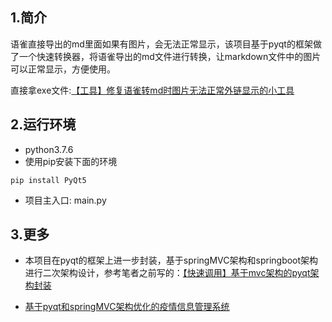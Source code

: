## 1.简介

语雀直接导出的md里面如果有图片，会无法正常显示，该项目基于pyqt的框架做了一个快速转换器，将语雀导出的md文件进行转换，让markdown文件中的图片可以正常显示，方便使用。



直接拿exe文件:[【工具】修复语雀转md时图片无法正常外链显示的小工具](https://blog.csdn.net/linZinan_/article/details/125091337?csdn_share_tail=%7B%22type%22%3A%22blog%22%2C%22rType%22%3A%22article%22%2C%22rId%22%3A%22125091337%22%2C%22source%22%3A%22linZinan_%22%7D&ctrtid=dLJzN)



## 2.运行环境

- python3.7.6
- 使用pip安装下面的环境

```
pip install PyQt5
```

- 项目主入口: main.py



## 3.更多

- 本项目在pyqt的框架上进一步封装，基于springMVC架构和springboot架构进行二次架构设计，参考笔者之前写的：[【快速调用】基于mvc架构的pyqt架构封装](https://blog.csdn.net/linZinan_/article/details/112460133) 

- [基于pyqt和springMVC架构优化的疫情信息管理系统](https://github.com/Undertone0809/COVID-19-Info-management-system-based-on-pyqt)

